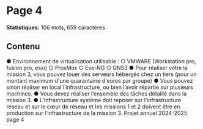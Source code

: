 # Page 4

**Statistiques:** 106 mots, 659 caractères

## Contenu

● Environnement de virtualisation utilisable : ○ VMWARE (Workstation pro, fusion pro, esxi) ○ ProxMox ○ Eve-NG ○ GNS3 ● Pour réaliser votre la mission 3, vous pouvez louer des serveurs hébergés chez un tiers (pour un montant maximum d'une quarantaine d'euros par groupe) ● Vous pouvez sinon réaliser en local l’infrastructure, ou bien l’avoir répartie sur plusieurs machines. ● Vous devez réaliser l’ensemble des tâches détaillé dans la mission 3. ● L’infrastructure système doit reposer sur l’infrastructure réseau et sur le cœur de réseau et les missions 1 et 2 doivent être en production sur l’infrastructure de la mission 3. Projet annuel 2024-2025 page 4